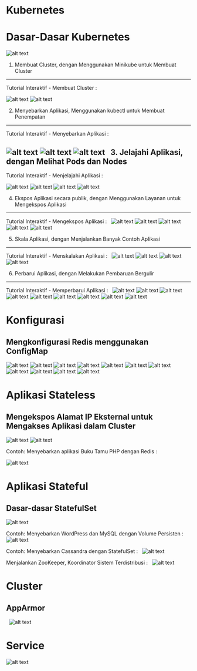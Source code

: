 Kubernetes
==========

Dasar-Dasar Kubernetes
======================

![alt text](https://github.com/trimariaas27/tekn-cloud-computing/blob/master/minggu-13/gambar1.png)

1. Membuat Cluster, dengan Menggunakan Minikube untuk Membuat Cluster
---------------------------------------------------------------------

Tutorial Interaktif - Membuat Cluster :

![alt text](https://github.com/trimariaas27/tekn-cloud-computing/blob/master/minggu-13/gambar2a.png)
![alt text](https://github.com/trimariaas27/tekn-cloud-computing/blob/master/minggu-13/gambar2b.png)

2. Menyebarkan Aplikasi, Menggunakan kubectl untuk Membuat Penempatan
---------------------------------------------------------------------

Tutorial Interaktif - Menyebarkan Aplikasi :

![alt text](https://github.com/trimariaas27/tekn-cloud-computing/blob/master/minggu-13/gambar3a.png)
![alt text](https://github.com/trimariaas27/tekn-cloud-computing/blob/master/minggu-13/gambar3b.png)
![alt text](https://github.com/trimariaas27/tekn-cloud-computing/blob/master/minggu-13/gambar3c.png)
 
3. Jelajahi Aplikasi, dengan Melihat Pods dan Nodes 
---------------------------------------------------

Tutorial Interaktif - Menjelajahi Aplikasi :

![alt text](https://github.com/trimariaas27/tekn-cloud-computing/blob/master/minggu-13/gambar4a.png)
![alt text](https://github.com/trimariaas27/tekn-cloud-computing/blob/master/minggu-13/gambar4b.png)
![alt text](https://github.com/trimariaas27/tekn-cloud-computing/blob/master/minggu-13/gambar4c.png)
![alt text](https://github.com/trimariaas27/tekn-cloud-computing/blob/master/minggu-13/gambar4d.png)

4. Ekspos Aplikasi secara publik, dengan Menggunakan Layanan untuk Mengekspos Aplikasi 
--------------------------------------------------------------------------------------

Tutorial Interaktif - Mengekspos Aplikasi :
 
![alt text](https://github.com/trimariaas27/tekn-cloud-computing/blob/master/minggu-13/gambar5a.png)
![alt text](https://github.com/trimariaas27/tekn-cloud-computing/blob/master/minggu-13/gambar5b.png)
![alt text](https://github.com/trimariaas27/tekn-cloud-computing/blob/master/minggu-13/gambar5c.png)
![alt text](https://github.com/trimariaas27/tekn-cloud-computing/blob/master/minggu-13/gambar5d.png)
![alt text](https://github.com/trimariaas27/tekn-cloud-computing/blob/master/minggu-13/gambar5e.png)

5. Skala Aplikasi, dengan Menjalankan Banyak Contoh Aplikasi 
------------------------------------------------------------

Tutorial Interaktif - Menskalakan Aplikasi :
 
![alt text](https://github.com/trimariaas27/tekn-cloud-computing/blob/master/minggu-13/gambar6a.png)
![alt text](https://github.com/trimariaas27/tekn-cloud-computing/blob/master/minggu-13/gambar6b.png)
![alt text](https://github.com/trimariaas27/tekn-cloud-computing/blob/master/minggu-13/gambar6c.png)
![alt text](https://github.com/trimariaas27/tekn-cloud-computing/blob/master/minggu-13/gambar6d.png)

6. Perbarui Aplikasi, dengan Melakukan Pembaruan Bergulir
---------------------------------------------------------

Tutorial Interaktif - Memperbarui Aplikasi :
 
![alt text](https://github.com/trimariaas27/tekn-cloud-computing/blob/master/minggu-13/gambar7a.png)
![alt text](https://github.com/trimariaas27/tekn-cloud-computing/blob/master/minggu-13/gambar7b.png)
![alt text](https://github.com/trimariaas27/tekn-cloud-computing/blob/master/minggu-13/gambar7c.png)
![alt text](https://github.com/trimariaas27/tekn-cloud-computing/blob/master/minggu-13/gambar7d.png)
![alt text](https://github.com/trimariaas27/tekn-cloud-computing/blob/master/minggu-13/gambar7e.png)
![alt text](https://github.com/trimariaas27/tekn-cloud-computing/blob/master/minggu-13/gambar7f.png)
![alt text](https://github.com/trimariaas27/tekn-cloud-computing/blob/master/minggu-13/gambar7g.png)
![alt text](https://github.com/trimariaas27/tekn-cloud-computing/blob/master/minggu-13/gambar7h.png)
![alt text](https://github.com/trimariaas27/tekn-cloud-computing/blob/master/minggu-13/gambar7i.png)

Konfigurasi
===========

Mengkonfigurasi Redis menggunakan ConfigMap
-------------------------------------------

![alt text](https://github.com/trimariaas27/tekn-cloud-computing/blob/master/minggu-13/gambar8a.png)
![alt text](https://github.com/trimariaas27/tekn-cloud-computing/blob/master/minggu-13/gambar8b.png)
![alt text](https://github.com/trimariaas27/tekn-cloud-computing/blob/master/minggu-13/gambar8c.png)
![alt text](https://github.com/trimariaas27/tekn-cloud-computing/blob/master/minggu-13/gambar8d.png)
![alt text](https://github.com/trimariaas27/tekn-cloud-computing/blob/master/minggu-13/gambar8e.png)
![alt text](https://github.com/trimariaas27/tekn-cloud-computing/blob/master/minggu-13/gambar8f.png)
![alt text](https://github.com/trimariaas27/tekn-cloud-computing/blob/master/minggu-13/gambar8g.png)
![alt text](https://github.com/trimariaas27/tekn-cloud-computing/blob/master/minggu-13/gambar8h.png)
![alt text](https://github.com/trimariaas27/tekn-cloud-computing/blob/master/minggu-13/gambar8i.png)
![alt text](https://github.com/trimariaas27/tekn-cloud-computing/blob/master/minggu-13/gambar8j.png)
![alt text](https://github.com/trimariaas27/tekn-cloud-computing/blob/master/minggu-13/gambar8k.png)

Aplikasi Stateless
==================

Mengekspos Alamat IP Eksternal untuk Mengakses Aplikasi dalam Cluster 
---------------------------------------------------------------------

![alt text](https://github.com/trimariaas27/tekn-cloud-computing/blob/master/minggu-13/gambar9a.png)
![alt text](https://github.com/trimariaas27/tekn-cloud-computing/blob/master/minggu-13/gambar9b.png)

Contoh: Menyebarkan aplikasi Buku Tamu PHP dengan Redis :

![alt text](https://github.com/trimariaas27/tekn-cloud-computing/blob/master/minggu-13/gambar10a.png)

Aplikasi Stateful
=================

Dasar-dasar StatefulSet
-----------------------

![alt text](https://github.com/trimariaas27/tekn-cloud-computing/blob/master/minggu-13/gambar11a.png)

Contoh: Menyebarkan WordPress dan MySQL dengan Volume Persisten :
 
![alt text](https://github.com/trimariaas27/tekn-cloud-computing/blob/master/minggu-13/gambar12a.png)

Contoh: Menyebarkan Cassandra dengan StatefulSet :
 
![alt text](https://github.com/trimariaas27/tekn-cloud-computing/blob/master/minggu-13/gambar13a.png)

Menjalankan ZooKeeper, Koordinator Sistem Terdistribusi :
 
![alt text](https://github.com/trimariaas27/tekn-cloud-computing/blob/master/minggu-13/gambar14a.png)

Cluster
=======

AppArmor
--------
 
![alt text](https://github.com/trimariaas27/tekn-cloud-computing/blob/master/minggu-13/gambar15a.png)

Service
=======

![alt text](https://github.com/trimariaas27/tekn-cloud-computing/blob/master/minggu-13/gambar16a.png)